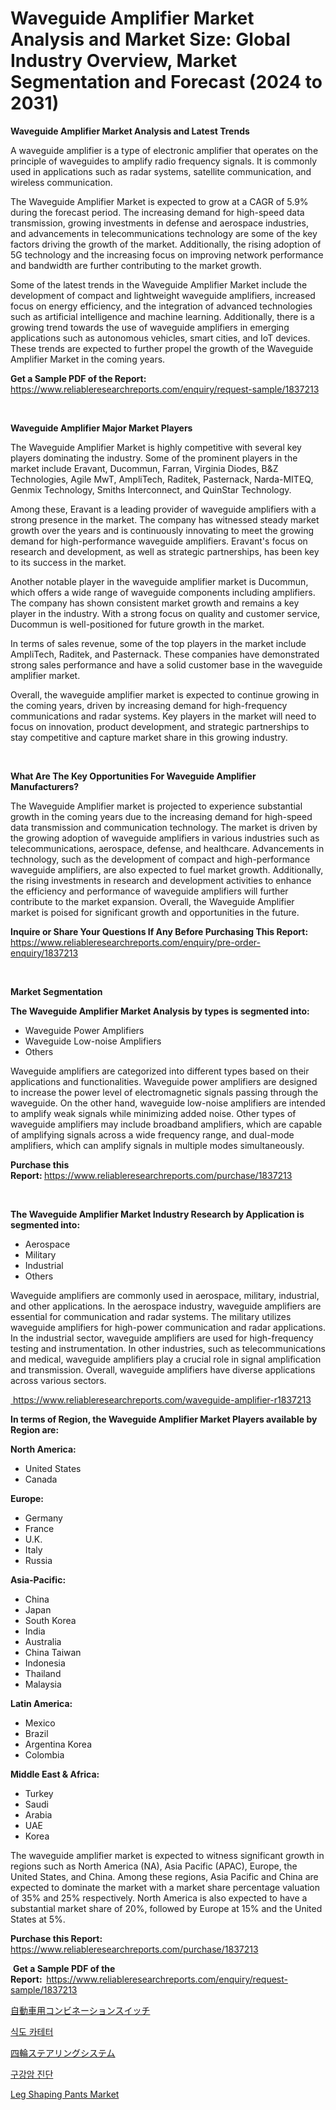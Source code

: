 <p><h1>Waveguide Amplifier Market Analysis and Market Size: Global Industry Overview, Market Segmentation and Forecast (2024 to 2031)</h1></p><p><strong>Waveguide Amplifier Market Analysis and Latest Trends</strong></p>
<p><p>A waveguide amplifier is a type of electronic amplifier that operates on the principle of waveguides to amplify radio frequency signals. It is commonly used in applications such as radar systems, satellite communication, and wireless communication.</p><p>The Waveguide Amplifier Market is expected to grow at a CAGR of 5.9% during the forecast period. The increasing demand for high-speed data transmission, growing investments in defense and aerospace industries, and advancements in telecommunications technology are some of the key factors driving the growth of the market. Additionally, the rising adoption of 5G technology and the increasing focus on improving network performance and bandwidth are further contributing to the market growth.</p><p>Some of the latest trends in the Waveguide Amplifier Market include the development of compact and lightweight waveguide amplifiers, increased focus on energy efficiency, and the integration of advanced technologies such as artificial intelligence and machine learning. Additionally, there is a growing trend towards the use of waveguide amplifiers in emerging applications such as autonomous vehicles, smart cities, and IoT devices. These trends are expected to further propel the growth of the Waveguide Amplifier Market in the coming years.</p></p>
<p><strong>Get a Sample PDF of the Report:&nbsp;</strong> <a href="https://www.reliableresearchreports.com/enquiry/request-sample/1837213">https://www.reliableresearchreports.com/enquiry/request-sample/1837213</a></p>
<p>&nbsp;</p>
<p><strong>Waveguide Amplifier Major Market Players</strong></p>
<p><p>The Waveguide Amplifier Market is highly competitive with several key players dominating the industry. Some of the prominent players in the market include Eravant, Ducommun, Farran, Virginia Diodes, B&Z Technologies, Agile MwT, AmpliTech, Raditek, Pasternack, Narda-MITEQ, Genmix Technology, Smiths Interconnect, and QuinStar Technology.</p><p>Among these, Eravant is a leading provider of waveguide amplifiers with a strong presence in the market. The company has witnessed steady market growth over the years and is continuously innovating to meet the growing demand for high-performance waveguide amplifiers. Eravant's focus on research and development, as well as strategic partnerships, has been key to its success in the market.</p><p>Another notable player in the waveguide amplifier market is Ducommun, which offers a wide range of waveguide components including amplifiers. The company has shown consistent market growth and remains a key player in the industry. With a strong focus on quality and customer service, Ducommun is well-positioned for future growth in the market.</p><p>In terms of sales revenue, some of the top players in the market include AmpliTech, Raditek, and Pasternack. These companies have demonstrated strong sales performance and have a solid customer base in the waveguide amplifier market.</p><p>Overall, the waveguide amplifier market is expected to continue growing in the coming years, driven by increasing demand for high-frequency communications and radar systems. Key players in the market will need to focus on innovation, product development, and strategic partnerships to stay competitive and capture market share in this growing industry.</p></p>
<p>&nbsp;</p>
<p><strong>What Are The Key Opportunities For Waveguide Amplifier Manufacturers?</strong></p>
<p><p>The Waveguide Amplifier market is projected to experience substantial growth in the coming years due to the increasing demand for high-speed data transmission and communication technology. The market is driven by the growing adoption of waveguide amplifiers in various industries such as telecommunications, aerospace, defense, and healthcare. Advancements in technology, such as the development of compact and high-performance waveguide amplifiers, are also expected to fuel market growth. Additionally, the rising investments in research and development activities to enhance the efficiency and performance of waveguide amplifiers will further contribute to the market expansion. Overall, the Waveguide Amplifier market is poised for significant growth and opportunities in the future.</p></p>
<p><strong>Inquire or Share Your Questions If Any Before Purchasing This Report:</strong> <a href="https://www.reliableresearchreports.com/enquiry/pre-order-enquiry/1837213">https://www.reliableresearchreports.com/enquiry/pre-order-enquiry/1837213</a></p>
<p>&nbsp;</p>
<p><strong>Market Segmentation</strong></p>
<p><strong>The Waveguide Amplifier Market Analysis by types is segmented into:</strong></p>
<p><ul><li>Waveguide Power Amplifiers</li><li>Waveguide Low-noise Amplifiers</li><li>Others</li></ul></p>
<p><p>Waveguide amplifiers are categorized into different types based on their applications and functionalities. Waveguide power amplifiers are designed to increase the power level of electromagnetic signals passing through the waveguide. On the other hand, waveguide low-noise amplifiers are intended to amplify weak signals while minimizing added noise. Other types of waveguide amplifiers may include broadband amplifiers, which are capable of amplifying signals across a wide frequency range, and dual-mode amplifiers, which can amplify signals in multiple modes simultaneously.</p></p>
<p><strong>Purchase this Report:&nbsp;</strong><a href="https://www.reliableresearchreports.com/purchase/1837213">https://www.reliableresearchreports.com/purchase/1837213</a></p>
<p>&nbsp;</p>
<p><strong>The Waveguide Amplifier Market Industry Research by Application is segmented into:</strong></p>
<p><ul><li>Aerospace</li><li>Military</li><li>Industrial</li><li>Others</li></ul></p>
<p><p>Waveguide amplifiers are commonly used in aerospace, military, industrial, and other applications. In the aerospace industry, waveguide amplifiers are essential for communication and radar systems. The military utilizes waveguide amplifiers for high-power communication and radar applications. In the industrial sector, waveguide amplifiers are used for high-frequency testing and instrumentation. In other industries, such as telecommunications and medical, waveguide amplifiers play a crucial role in signal amplification and transmission. Overall, waveguide amplifiers have diverse applications across various sectors.</p></p>
<p><a href="https://www.reliableresearchreports.com/waveguide-amplifier-r1837213">&nbsp;https://www.reliableresearchreports.com/waveguide-amplifier-r1837213</a></p>
<p><strong>In terms of Region, the Waveguide Amplifier Market Players available by Region are:</strong></p>
<p>
    <p> <strong> North America: </strong>
        <ul>
            <li>United States</li>
            <li>Canada</li>
        </ul>
        </p> 
    <p> <strong> Europe: </strong>
        <ul>
            <li>Germany</li>
            <li>France</li>
            <li>U.K.</li>
            <li>Italy</li>
            <li>Russia</li>
        </ul>
        </p> 
    <p> <strong> Asia-Pacific: </strong>
        <ul>
            <li>China</li>
            <li>Japan</li>
            <li>South Korea</li>
            <li>India</li>
            <li>Australia</li>
            <li>China Taiwan</li>
            <li>Indonesia</li>
            <li>Thailand</li>
            <li>Malaysia</li>
        </ul>
        </p> 
    <p> <strong> Latin America: </strong>
        <ul>
            <li>Mexico</li>
            <li>Brazil</li>
            <li>Argentina Korea</li>
            <li>Colombia</li>
        </ul>
        </p> 
    <p> <strong> Middle East & Africa: </strong>
        <ul>
            <li>Turkey</li>
            <li>Saudi</li>
            <li>Arabia</li>
            <li>UAE</li>
            <li>Korea</li>
        </ul>
    </p>
    </p>
<p><p>The waveguide amplifier market is expected to witness significant growth in regions such as North America (NA), Asia Pacific (APAC), Europe, the United States, and China. Among these regions, Asia Pacific and China are expected to dominate the market with a market share percentage valuation of 35% and 25% respectively. North America is also expected to have a substantial market share of 20%, followed by Europe at 15% and the United States at 5%.</p></p>
<p><strong>Purchase this Report: </strong><a href="https://www.reliableresearchreports.com/purchase/1837213">https://www.reliableresearchreports.com/purchase/1837213</a></p>
<p>&nbsp;<strong>Get a Sample PDF of the Report:&nbsp;&nbsp;</strong><a href="https://www.reliableresearchreports.com/enquiry/request-sample/1837213">https://www.reliableresearchreports.com/enquiry/request-sample/1837213</a></p>
<p><strong></strong></p>
<p><p><a href="https://github.com/JessKilback/Market-Research-Report-List-1/blob/main/4191241147317.md">自動車用コンビネーションスイッチ</a></p><p><a href="https://github.com/CliftonFisher9067/Market-Research-Report-List-2/blob/main/8549610156433.md">식도 카테터</a></p><p><a href="https://github.com/BoydYundt1/Market-Research-Report-List-1/blob/main/1088323147316.md">四輪ステアリングシステム</a></p><p><a href="https://github.com/vskv4779xr1/Market-Research-Report-List-2/blob/main/7721353156432.md">구강암 진단</a></p><p><a href="https://github.com/nicholepatriciadoylenwnrjr0/Market-Research-Report-List-3/blob/main/leg-shaping-pants-market.md">Leg Shaping Pants Market</a></p></p>